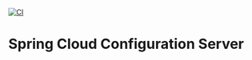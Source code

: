 [![CI](https://github.com/mpalourdio/ConfigServer/actions/workflows/main.yml/badge.svg)](https://github.com/mpalourdio/ConfigServer/actions/workflows/main.yml)

Spring Cloud Configuration Server
=================================
